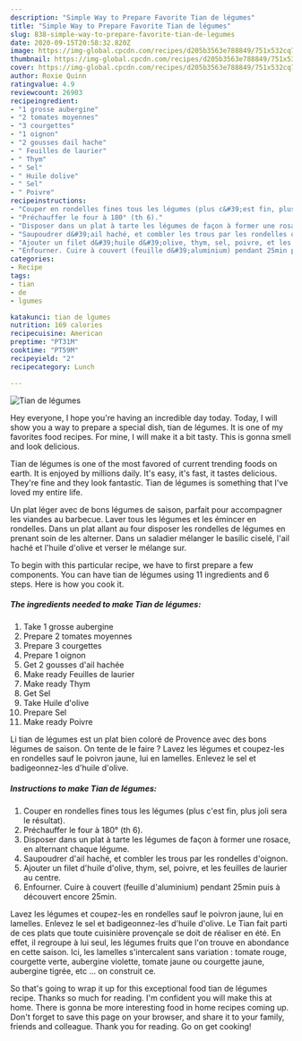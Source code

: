 ```yaml
---
description: "Simple Way to Prepare Favorite Tian de légumes"
title: "Simple Way to Prepare Favorite Tian de légumes"
slug: 838-simple-way-to-prepare-favorite-tian-de-legumes
date: 2020-09-15T20:58:32.820Z
image: https://img-global.cpcdn.com/recipes/d205b3563e788849/751x532cq70/tian-de-legumes-photo-principale-de-la-recette.jpg
thumbnail: https://img-global.cpcdn.com/recipes/d205b3563e788849/751x532cq70/tian-de-legumes-photo-principale-de-la-recette.jpg
cover: https://img-global.cpcdn.com/recipes/d205b3563e788849/751x532cq70/tian-de-legumes-photo-principale-de-la-recette.jpg
author: Roxie Quinn
ratingvalue: 4.9
reviewcount: 26903
recipeingredient:
- "1 grosse aubergine"
- "2 tomates moyennes"
- "3 courgettes"
- "1 oignon"
- "2 gousses dail hache"
- " Feuilles de laurier"
- " Thym"
- " Sel"
- " Huile dolive"
- " Sel"
- " Poivre"
recipeinstructions:
- "Couper en rondelles fines tous les légumes (plus c&#39;est fin, plus joli sera le résultat)."
- "Préchauffer le four à 180° (th 6)."
- "Disposer dans un plat à tarte les légumes de façon à former une rosace, en alternant chaque légume."
- "Saupoudrer d&#39;ail haché, et combler les trous par les rondelles d&#39;oignon."
- "Ajouter un filet d&#39;huile d&#39;olive, thym, sel, poivre, et les feuilles de laurier au centre."
- "Enfourner. Cuire à couvert (feuille d&#39;aluminium) pendant 25min puis à découvert encore 25min."
categories:
- Recipe
tags:
- tian
- de
- lgumes

katakunci: tian de lgumes 
nutrition: 169 calories
recipecuisine: American
preptime: "PT31M"
cooktime: "PT59M"
recipeyield: "2"
recipecategory: Lunch

---
```



![Tian de légumes](https://img-global.cpcdn.com/recipes/d205b3563e788849/751x532cq70/tian-de-legumes-photo-principale-de-la-recette.jpg)

Hey everyone, I hope you're having an incredible day today. Today, I will show you a way to prepare a special dish, tian de légumes. It is one of my favorites food recipes. For mine, I will make it a bit tasty. This is gonna smell and look delicious.

Tian de légumes is one of the most favored of current trending foods on earth. It is enjoyed by millions daily. It's easy, it's fast, it tastes delicious. They're fine and they look fantastic. Tian de légumes is something that I've loved my entire life.

Un plat léger avec de bons légumes de saison, parfait pour accompagner les viandes au barbecue. Laver tous les légumes et les émincer en rondelles. Dans un plat allant au four disposer les rondelles de légumes en prenant soin de les alterner. Dans un saladier mélanger le basilic ciselé, l&#39;ail haché et l&#39;huile d&#39;olive et verser le mélange sur.


To begin with this particular recipe, we have to first prepare a few components. You can have tian de légumes using 11 ingredients and 6 steps. Here is how you cook it.

<!--inarticleads1-->

##### The ingredients needed to make Tian de légumes:

1. Take 1 grosse aubergine
1. Prepare 2 tomates moyennes
1. Prepare 3 courgettes
1. Prepare 1 oignon
1. Get 2 gousses d&#39;ail hachée
1. Make ready  Feuilles de laurier
1. Make ready  Thym
1. Get  Sel
1. Take  Huile d&#39;olive
1. Prepare  Sel
1. Make ready  Poivre


Li tian de légumes est un plat bien coloré de Provence avec des bons légumes de saison. On tente de le faire ? Lavez les légumes et coupez-les en rondelles sauf le poivron jaune, lui en lamelles. Enlevez le sel et badigeonnez-les d&#39;huile d&#39;olive. 

<!--inarticleads2-->

##### Instructions to make Tian de légumes:

1. Couper en rondelles fines tous les légumes (plus c&#39;est fin, plus joli sera le résultat).
1. Préchauffer le four à 180° (th 6).
1. Disposer dans un plat à tarte les légumes de façon à former une rosace, en alternant chaque légume.
1. Saupoudrer d&#39;ail haché, et combler les trous par les rondelles d&#39;oignon.
1. Ajouter un filet d&#39;huile d&#39;olive, thym, sel, poivre, et les feuilles de laurier au centre.
1. Enfourner. Cuire à couvert (feuille d&#39;aluminium) pendant 25min puis à découvert encore 25min.


Lavez les légumes et coupez-les en rondelles sauf le poivron jaune, lui en lamelles. Enlevez le sel et badigeonnez-les d&#39;huile d&#39;olive. Le Tian fait parti de ces plats que toute cuisinière provençale se doit de réaliser en été. En effet, il regroupe à lui seul, les légumes fruits que l&#39;on trouve en abondance en cette saison. Ici, les lamelles s&#39;intercalent sans variation : tomate rouge, courgette verte, aubergine violette, tomate jaune ou courgette jaune, aubergine tigrée, etc … on construit ce. 

So that's going to wrap it up for this exceptional food tian de légumes recipe. Thanks so much for reading. I'm confident you will make this at home. There is gonna be more interesting food in home recipes coming up. Don't forget to save this page on your browser, and share it to your family, friends and colleague. Thank you for reading. Go on get cooking!
